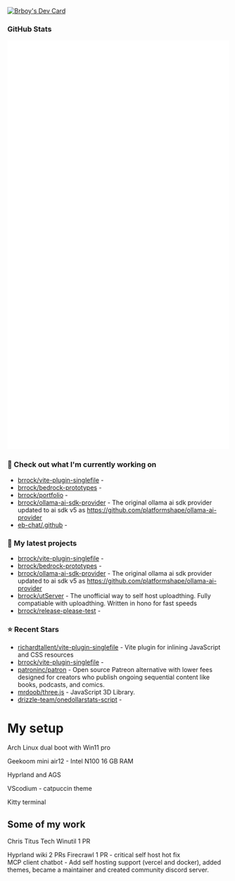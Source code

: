 <a href="https://app.daily.dev/brboy"><img src="https://api.daily.dev/devcards/v2/4Od30842NXiIC3it6dfHG.png?r=60c&type=default" width="356" alt="Brboy's Dev Card"/></a>
### GitHub Stats

<p align="left"><img src="https://raw.githubusercontent.com/brrock/brrock/main/github-metrics.svg" /></p>

### 👷 Check out what I'm currently working on

- [brrock/vite-plugin-singlefile](https://github.com/brrock/vite-plugin-singlefile) - 
- [brrock/bedrock-prototypes](https://github.com/brrock/bedrock-prototypes) - 
- [brrock/portfolio](https://github.com/brrock/portfolio) - 
- [brrock/ollama-ai-sdk-provider](https://github.com/brrock/ollama-ai-sdk-provider) - The original ollama ai sdk provider updated to ai sdk v5 as https://github.com/platformshape/ollama-ai-provider
- [eb-chat/.github](https://github.com/eb-chat/.github) - 
### 🌱 My latest projects

- [brrock/vite-plugin-singlefile](https://github.com/brrock/vite-plugin-singlefile) - 
- [brrock/bedrock-prototypes](https://github.com/brrock/bedrock-prototypes) - 
- [brrock/ollama-ai-sdk-provider](https://github.com/brrock/ollama-ai-sdk-provider) - The original ollama ai sdk provider updated to ai sdk v5 as https://github.com/platformshape/ollama-ai-provider
- [brrock/utServer](https://github.com/brrock/utServer) - The unofficial way to self host uploadthing. Fully compatiable with uploadthing. Written in hono for fast speeds
- [brrock/release-please-test](https://github.com/brrock/release-please-test) - 
### ⭐ Recent Stars

- [richardtallent/vite-plugin-singlefile](https://github.com/richardtallent/vite-plugin-singlefile) - Vite plugin for inlining JavaScript and CSS resources
- [brrock/vite-plugin-singlefile](https://github.com/brrock/vite-plugin-singlefile) - 
- [patroninc/patron](https://github.com/patroninc/patron) - Open source Patreon alternative with lower fees designed for creators who publish ongoing sequential content like books, podcasts, and comics.
- [mrdoob/three.js](https://github.com/mrdoob/three.js) - JavaScript 3D Library.
- [drizzle-team/onedollarstats-script](https://github.com/drizzle-team/onedollarstats-script) - 
# My setup

Arch Linux dual boot with Win11 pro

Geekoom mini air12 - Intel N100 16 GB RAM

Hyprland and AGS 

VScodium - catpuccin theme

Kitty terminal

## Some of my work

Chris Titus Tech Winutil 1 PR

Hyprland wiki 2 PRs
Firecrawl 1 PR - critical self host hot fix <br/>
MCP client chatbot - Add self hosting support (vercel and docker), added themes, became a maintainer and created community discord server.